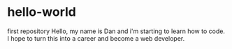 # hello-world
first repository
Hello, my name is Dan and i'm starting to learn how to code. I hope to turn this into a career and become a web developer.
